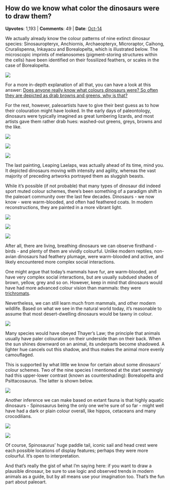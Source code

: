 ## How do we know what color the dinosaurs were to draw them?
    
**Upvotes**: 1,193 | **Comments**: 49 | **Date**: [Oct-14](https://www.quora.com/How-do-we-know-what-color-the-dinosaurs-were-to-draw-them/answer/Gary-Meaney)

We actually already know the colour patterns of nine extinct dinosaur species: Sinosauropteryx, Anchiornis, Archaeopteryx, Microraptor, Caihong, Cruralispenna, Inkayacu and Borealopelta, which is illustrated below. The microscopic imprints of melanosomes (pigment-storing structures within the cells) have been identified on their fossilized feathers, or scales in the case of Borealopelta.

![](https://qph.fs.quoracdn.net/main-qimg-c87f8d213f74aa12b68290ebf1dd4402-lq)

For a more in-depth explanation of all that, you can have a look at this answer: [Does anyone really know what colours dinosaurs were? So often they are depicted as drab browns and greens, why is that?](https://www.quora.com/Does-anyone-really-know-what-colours-dinosaurs-were-So-often-they-are-depicted-as-drab-browns-and-greens-why-is-that/answer/Gary-Meaney "www.quora.com")

For the rest, however, paleoartists have to give their best guess as to how their colouration might have looked. In the early days of paleontology, dinosaurs were typically imagined as great lumbering lizards, and most artists gave them rather drab hues: washed-out greens, greys, browns and the like.

![](https://qph.fs.quoracdn.net/main-qimg-451c42e148d17769ad05df08931abaa9-lq)

![](https://qph.fs.quoracdn.net/main-qimg-50b71ec97850ee8f4cabb7a60e6a8e30-lq)

![](https://qph.fs.quoracdn.net/main-qimg-40f7191ee3671020ea5871ae9d3c5abe-lq)

The last painting, Leaping Laelaps, was actually ahead of its time, mind you. It depicted dinosaurs moving with intensity and agility, whereas the vast majority of preceding artworks portrayed them as sluggish beasts.

While it’s possible (if not probable) that many types of dinosaur did indeed sport muted colour schemes, there’s been something of a paradigm shift in the paleoart community over the last few decades. Dinosaurs - we now know - were warm-blooded, and often had feathered coats. In modern reconstructions, they are painted in a more vibrant light.

![](https://qph.fs.quoracdn.net/main-qimg-5f90ca3f40587c974ee9a6e56e7418e0-lq)

![](https://qph.fs.quoracdn.net/main-qimg-21b4366eb565ca95ffd409115222967d-lq)

![](https://qph.fs.quoracdn.net/main-qimg-2d3d85c98083390e3fa40b8a945d9395-lq)

After all, there are living, breathing dinosaurs we can observe firsthand - birds - and plenty of them are vividly colourful. Unlike modern reptiles, non-avian dinosaurs had feathery plumage, were warm-blooded and active, and likely encountered more complex social interactions.

One might argue that today’s mammals have fur, are warm-blooded, and have very complex social interactions, but are usually subdued shades of brown, yellow, grey and so on. However, keep in mind that dinosaurs would have had more advanced colour vision than mammals: they were [trichromats](https://www.quora.com/If-wild-animals-both-predators-and-prey-adapted-their-appearance-to-be-a-camo-in-their-natural-habitats-why-are-none-of-them-green/answer/Gary-Meaney "www.quora.com").

Nevertheless, we can still learn much from mammals, and other modern wildlife. Based on what we see in the natural world today, it’s reasonable to assume that most desert-dwelling dinosaurs would be tawny in colour.

![](https://qph.fs.quoracdn.net/main-qimg-f6944771483812c14eb0bd0b11f20c35-lq)

Many species would have obeyed Thayer’s Law; the principle that animals usually have paler colouration on their underside than on their back. When the sun shines downward on an animal, its underparts become shadowed. A lighter hue cancels out this shadow, and thus makes the animal more evenly camouflaged.

This is supported by what little we know for certain about some dinosaurs’ colour schemes. Two of the nine species I mentioned at the start seemingly had this upper-lower contrast (known as countershading): Borealopelta and Psittacosaurus. The latter is shown below.

![](https://qph.fs.quoracdn.net/main-qimg-9e529190a8ab9ed9ec19cc32277aa97a-lq)

Another inference we can make based on extant fauna is that highly aquatic dinosaurs - Spinosaurus being the only one we’re sure of so far - might well have had a dark or plain colour overall, like hippos, cetaceans and many crocodilians.

![](https://qph.fs.quoracdn.net/main-qimg-8149efc77077ccdbbdd5d37fecca54aa-lq)

![](https://qph.fs.quoracdn.net/main-qimg-4c5704da654d632ffdd975d0ac998edd-lq)

Of course, Spinosaurus’ huge paddle tail, iconic sail and head crest were each possible locations of display features; perhaps they were more colourful. It’s open to interpretation.

And that’s really the gist of what I’m saying here: if you want to draw a plausible dinosaur, be sure to use logic and observed trends in modern animals as a guide, but by all means use your imagination too. That’s the fun part about paleoart.

